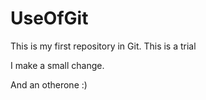 # UseOfGit
This is my first repository in Git. This is a trial

I make a small change.

And an otherone :)

